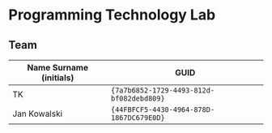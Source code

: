 # Programming Technology Lab

## Team

| Name Surname (initials) | GUID                                     |
| ----------------------- | ---------------------------------------- |
| TK                      | `{7a7b6852-1729-4493-812d-bf082debd809}` |
| Jan Kowalski            | `{44FBFCF5-4430-4964-878D-1867DC679E0D}` |
